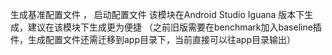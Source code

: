 生成基准配置文件 ， 启动配置文件
该模块在Android Studio Iguana 版本下生成，建议在该模块下生成更为便捷 （之前旧版需要在benchmark加入baseline插件，生成配置文件还需迁移到app目录下，当前直接可以往app目录输出）